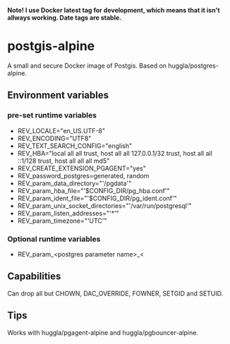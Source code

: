 **Note! I use Docker latest tag for development, which means that it isn't allways working. Date tags are stable.**

# postgis-alpine
A small and secure Docker image of Postgis. Based on huggla/postgres-alpine.

## Environment variables
### pre-set runtime variables
* REV_LOCALE="en_US.UTF-8"
* REV_ENCODING="UTF8"
* REV_TEXT_SEARCH_CONFIG="english"
* REV_HBA="local all all trust, host all all 127.0.0.1/32 trust, host all all ::1/128 trust, host all all all md5"
* REV_CREATE_EXTENSION_PGAGENT="yes"
* REV_password_postgres=generated, random
* REV_param_data_directory="'/pgdata'"
* REV_param_hba_file="'$CONFIG_DIR/pg_hba.conf'"
* REV_param_ident_file="'$CONFIG_DIR/pg_ident.conf'"
* REV_param_unix_socket_directories="'/var/run/postgresql'"
* REV_param_listen_addresses="'*'"
* REV_param_timezone="'UTC'"

### Optional runtime variables
* REV_param_&lt;postgres parameter name&gt;_&lt;

## Capabilities
Can drop all but CHOWN, DAC_OVERRIDE, FOWNER, SETGID and SETUID.

## Tips
Works with huggla/pgagent-alpine and huggla/pgbouncer-alpine.
